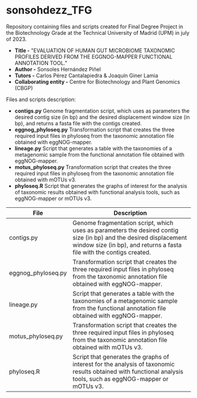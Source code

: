 # sonsohdezz_TFG
Repository containing files and scripts created for Final Degree Project in the Biotechnology Grade at the Technical University of Madrid (UPM) in july of 2023.

* **Title -** "EVALUATION OF HUMAN GUT MICROBIOME TAXONOMIC PROFILES DERIVED FROM THE EGGNOG-MAPPER FUNCTIONAL ANNOTATION TOOL."
* **Author -** Sonsoles Hernández Piñel
* **Tutors -** Carlos Pérez Cantalapiedra & Joaquín Giner Lamia
* **Collaborating entity -** Centre for Biotechnology and Plant Genomics (CBGP)

Files and scripts description:
* **contigs.py**  Genome fragmentation script, which uses as parameters the desired contig size (in bp) and the desired displacement window size (in bp), and returns a fasta file with the contigs created.
* **eggnog_phyloseq.py**  Transformation script that creates the three required input files in phyloseq from the taxonomic annotation file obtained with eggNOG-mapper.
* **lineage.py**  Script that generates a table with the taxonomies of a metagenomic sample from the functional annotation file obtained with eggNOG-mapper.
* **motus_phyloseq.py**  Transformation script that creates the three required input files in phyloseq from the taxonomic annotation file obtained with mOTUs v3.
* **phyloseq.R**  Script that generates the graphs of interest for the analysis of taxonomic results obtained with functional analysis tools, such as eggNOG-mapper or mOTUs v3.


| File  | Description |
| ------------- | ------------- |
| contigs.py  | Genome fragmentation script, which uses as parameters the desired contig size (in bp) and the desired displacement window size (in bp), and returns a fasta file with the contigs created.  |
| eggnog_phyloseq.py  | Transformation script that creates the three required input files in phyloseq from the taxonomic annotation file obtained with eggNOG-mapper.  |
| lineage.py  | Script that generates a table with the taxonomies of a metagenomic sample from the functional annotation file obtained with eggNOG-mapper.|
| motus_phyloseq.py  | Transformation script that creates the three required input files in phyloseq from the taxonomic annotation file obtained with mOTUs v3.|
| phyloseq.R | Script that generates the graphs of interest for the analysis of taxonomic results obtained with functional analysis tools, such as eggNOG-mapper or mOTUs v3. |
 

